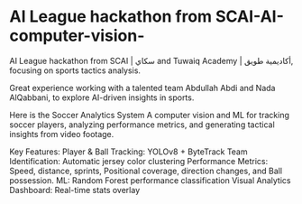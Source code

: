 # AI League hackathon from SCAI-AI-computer-vision-
AI League hackathon from SCAI | سكاي and Tuwaiq Academy | أكاديمية طويق, focusing on sports tactics analysis.

Great experience working with a talented team Abdullah Abdi and Nada AlQabbani, to explore AI-driven insights in sports.

Here is the Soccer Analytics System
A computer vision and ML for tracking soccer players, analyzing performance metrics, and generating tactical insights from video footage.

Key Features:
Player & Ball Tracking: YOLOv8 + ByteTrack
Team Identification: Automatic jersey color clustering
Performance Metrics: Speed, distance, sprints, Positional coverage, direction changes, and Ball possession.
ML: Random Forest performance classification
Visual Analytics Dashboard: Real-time stats overlay

